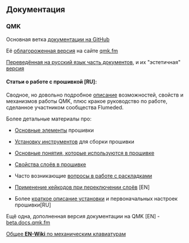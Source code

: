 ## Документация 

### QMK

Основная ветка [документации на GitHub](https://github.com/qmk/qmk_firmware/tree/master/docs/)

Её [облагороженная версия](https://docs.qmk.fm/) на сайте [qmk.fm](https://qmk.fm/)

[Переведённая на русский язык часть документов](https://github.com/qmk/qmk_firmware/tree/master/docs/ru-ru), и их "эстетичная" [версия](https://docs.qmk.fm/#/ru-ru/)

#### Статьи о работе с прошивкой [RU]:

Сводное, но довольно подробное [описание](https://github.com/Flumeded/ru_mech/blob/master/docs/QMK.md) возможностей, свойств и механизмов работы QMK, плюс кракое руководство по работе, сделанное участником сообщества Flumeded.  

Более детальные материалы про:  

- [Основные элементы](https://github.com/qmk/qmk_firmware/blob/master/docs/ru-ru/getting_started_introduction.md) прошивки
- [Установку инструментов](https://docs.qmk.fm/#/ru-ru/getting_started_build_tools) для сборки прошивки   
  
- [Основные понятия, которые используются в прошивке](https://golos.id/ru--kompxyutery/@irronyx/3-ponyatiinye-sosny-klaviaturnykh-proshivok)  
- [Свойства слоёв в прошивке](https://github.com/oleg-rnd/qmk_firmware/blob/master/docs/ru-ru/feature_layers.md)  
- Часто возникающие [вопросы в работе с раскладками](https://github.com/oleg-rnd/qmk_firmware/blob/master/docs/ru-ru/faq_keymap.md)

- [Применение кейкодов при переключении слоёв](https://docs.qmk.fm/#/feature_advanced_keycodes?id=switching-and-toggling-layers) [EN] 
- Более [краткое описание установки](https://docs.qmk.fm/#/ru-ru/newbs_getting_started) и первоначальных настроек прошивки[RU]   


Ещё одна, дополненная версия документации на QMK [EN] - [beta.docs.qmk.fm](https://beta.docs.qmk.fm/)  

[Общее **EN-Wiki** по механическим клавиатурам](https://deskthority.net/wiki/Main_Page)  

